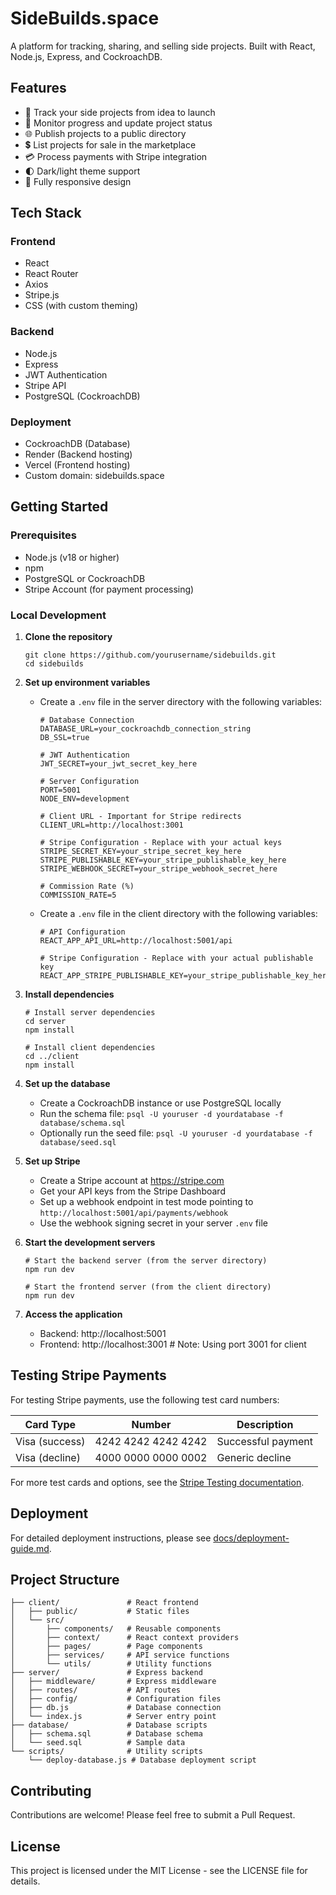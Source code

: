 # SideBuilds.space

A platform for tracking, sharing, and selling side projects. Built with React, Node.js, Express, and CockroachDB.

## Features

- 🚀 Track your side projects from idea to launch
- 🔄 Monitor progress and update project status
- 🌐 Publish projects to a public directory
- 💲 List projects for sale in the marketplace
- 💳 Process payments with Stripe integration
- 🌓 Dark/light theme support
- 📱 Fully responsive design

## Tech Stack

### Frontend
- React
- React Router
- Axios
- Stripe.js
- CSS (with custom theming)

### Backend
- Node.js
- Express
- JWT Authentication
- Stripe API
- PostgreSQL (CockroachDB)

### Deployment
- CockroachDB (Database)
- Render (Backend hosting)
- Vercel (Frontend hosting)
- Custom domain: sidebuilds.space

## Getting Started

### Prerequisites
- Node.js (v18 or higher)
- npm
- PostgreSQL or CockroachDB
- Stripe Account (for payment processing)

### Local Development

1. **Clone the repository**
   ```
   git clone https://github.com/yourusername/sidebuilds.git
   cd sidebuilds
   ```

2. **Set up environment variables**
   - Create a `.env` file in the server directory with the following variables:
     ```
     # Database Connection
     DATABASE_URL=your_cockroachdb_connection_string
     DB_SSL=true

     # JWT Authentication
     JWT_SECRET=your_jwt_secret_key_here

     # Server Configuration
     PORT=5001
     NODE_ENV=development

     # Client URL - Important for Stripe redirects
     CLIENT_URL=http://localhost:3001

     # Stripe Configuration - Replace with your actual keys
     STRIPE_SECRET_KEY=your_stripe_secret_key_here
     STRIPE_PUBLISHABLE_KEY=your_stripe_publishable_key_here
     STRIPE_WEBHOOK_SECRET=your_stripe_webhook_secret_here

     # Commission Rate (%)
     COMMISSION_RATE=5
     ```
   
   - Create a `.env` file in the client directory with the following variables:
     ```
     # API Configuration
     REACT_APP_API_URL=http://localhost:5001/api

     # Stripe Configuration - Replace with your actual publishable key
     REACT_APP_STRIPE_PUBLISHABLE_KEY=your_stripe_publishable_key_here
     ```

3. **Install dependencies**
   ```
   # Install server dependencies
   cd server
   npm install

   # Install client dependencies
   cd ../client
   npm install
   ```

4. **Set up the database**
   - Create a CockroachDB instance or use PostgreSQL locally
   - Run the schema file: `psql -U youruser -d yourdatabase -f database/schema.sql`
   - Optionally run the seed file: `psql -U youruser -d yourdatabase -f database/seed.sql`

5. **Set up Stripe**
   - Create a Stripe account at https://stripe.com
   - Get your API keys from the Stripe Dashboard
   - Set up a webhook endpoint in test mode pointing to `http://localhost:5001/api/payments/webhook`
   - Use the webhook signing secret in your server `.env` file

6. **Start the development servers**
   ```
   # Start the backend server (from the server directory)
   npm run dev

   # Start the frontend server (from the client directory)
   npm run dev
   ```

7. **Access the application**
   - Backend: http://localhost:5001
   - Frontend: http://localhost:3001  # Note: Using port 3001 for client

## Testing Stripe Payments

For testing Stripe payments, use the following test card numbers:

| Card Type | Number | Description |
|-----------|--------|-------------|
| Visa (success) | 4242 4242 4242 4242 | Successful payment |
| Visa (decline) | 4000 0000 0000 0002 | Generic decline |

For more test cards and options, see the [Stripe Testing documentation](https://stripe.com/docs/testing).

## Deployment

For detailed deployment instructions, please see [docs/deployment-guide.md](docs/deployment-guide.md).

## Project Structure

```
├── client/               # React frontend
│   ├── public/           # Static files
│   └── src/
│       ├── components/   # Reusable components
│       ├── context/      # React context providers
│       ├── pages/        # Page components
│       ├── services/     # API service functions
│       └── utils/        # Utility functions
├── server/               # Express backend
│   ├── middleware/       # Express middleware
│   ├── routes/           # API routes
│   ├── config/           # Configuration files
│   ├── db.js             # Database connection
│   └── index.js          # Server entry point
├── database/             # Database scripts
│   ├── schema.sql        # Database schema
│   └── seed.sql          # Sample data
└── scripts/              # Utility scripts
    └── deploy-database.js # Database deployment script
```

## Contributing

Contributions are welcome! Please feel free to submit a Pull Request.

## License

This project is licensed under the MIT License - see the LICENSE file for details. 